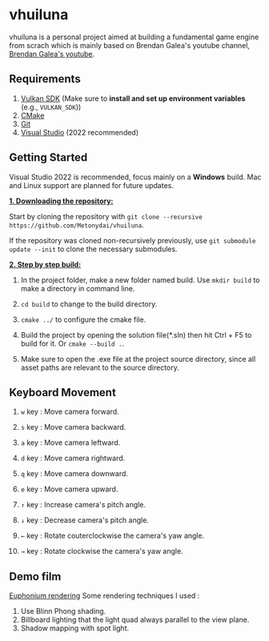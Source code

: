 # vhuiluna
vhuiluna is a personal project aimed at building a fundamental game engine from scrach which is mainly based on Brendan Galea's youtube channel, [Brendan Galea's youtube](https://www.youtube.com/@BrendanGalea).

## Requirements
1. [Vulkan SDK](https://vulkan.lunarg.com/sdk/home) (Make sure to **install and set up environment variables** (e.g., `VULKAN_SDK`))
1. [CMake](https://cmake.org/) 
2. [Git](https://git-scm.com/)
3. [Visual Studio](https://visualstudio.microsoft.com/) (2022 recommended)

## Getting Started
Visual Studio 2022 is recommended, focus mainly on a **Windows** build. Mac and Linux support are planned for future updates.

<ins>**1. Downloading the repository:**</ins>

Start by cloning the repository with `git clone --recursive https://github.com/Metonydai/vhuiluna`.

If the repository was cloned non-recursively previously, use `git submodule update --init` to clone the necessary submodules.

<ins>**2. Step by step build:**</ins>

1. In the project folder, make a new folder named build. Use `mkdir build` to make a directory in command line.

2. `cd build` to change to the build directory.

3. `cmake ../` to configure the cmake file.

4. Build the project by opening the solution file(*.sln) then hit Ctrl + F5 to build for it. Or `cmake --build .`.

5. Make sure to open the .exe file at the project source directory, since all asset paths are relevant to the source directory.

## Keyboard Movement
 1. `w` key : Move camera forward.
    
 2. `s` key : Move camera backward.
    
 3. `a` key : Move camera leftward.
    
 4. `d` key : Move camera rightward.
    
 5. `q` key : Move camera downward.
  
 6. `e` key : Move camera upward.
  
 7. `↑` key : Increase camera's pitch angle.
  
 8. `↓` key : Decrease camera's pitch angle.
  
 9. `←` key : Rotate couterclockwise the camera's yaw angle.
  
10. `→` key : Rotate clockwise the camera's yaw angle.

## Demo film
[Euphonium rendering](https://www.youtube.com/watch?v=dLI2OWWh320)
Some rendering techniques I used :
1. Use Blinn Phong shading.
2. Billboard lighting that the light quad always parallel to the view plane.
3. Shadow mapping with spot light.